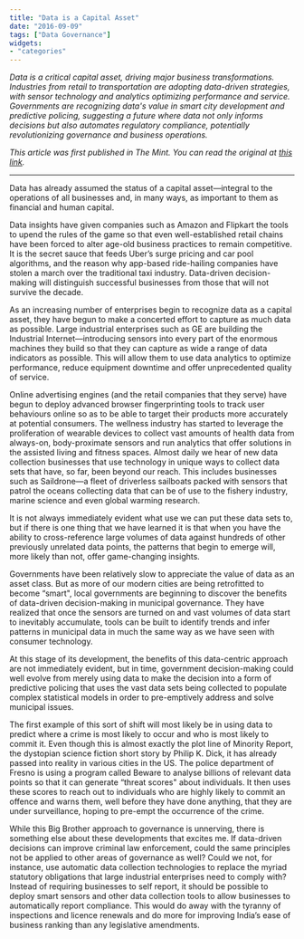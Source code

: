 ```yaml
---
title: "Data is a Capital Asset"
date: "2016-09-09"
tags: ["Data Governance"]
widgets: 
- "categories"
---
```


*Data is a critical capital asset, driving major business transformations. Industries from retail to transportation are adopting data-driven strategies, with sensor technology and analytics optimizing performance and service. Governments are recognizing data's value in smart city development and predictive policing, suggesting a future where data not only informs decisions but also automates regulatory compliance, potentially revolutionizing governance and business operations.*
<!--more-->
*This article was first published in The Mint. You can read the original at [this link](https://www.livemint.com/Opinion/zlmmST7yBkaYanbQjfhl2M/Data-is-a-capital-asset.html).*

---

Data has already assumed the status of a capital asset—integral to the operations of all businesses and, in many ways, as important to them as financial and human capital.

Data insights have given companies such as Amazon and Flipkart the tools to upend the rules of the game so that even well-established retail chains have been forced to alter age-old business practices to remain competitive. It is the secret sauce that feeds Uber’s surge pricing and car pool algorithms, and the reason why app-based ride-hailing companies have stolen a march over the traditional taxi industry. Data-driven decision-making will distinguish successful businesses from those that will not survive the decade.

As an increasing number of enterprises begin to recognize data as a capital asset, they have begun to make a concerted effort to capture as much data as possible. Large industrial enterprises such as GE are building the Industrial Internet—introducing sensors into every part of the enormous machines they build so that they can capture as wide a range of data indicators as possible. This will allow them to use data analytics to optimize performance, reduce equipment downtime and offer unprecedented quality of service.

Online advertising engines (and the retail companies that they serve) have begun to deploy advanced browser fingerprinting tools to track user behaviours online so as to be able to target their products more accurately at potential consumers. The wellness industry has started to leverage the proliferation of wearable devices to collect vast amounts of health data from always-on, body-proximate sensors and run analytics that offer solutions in the assisted living and fitness spaces. Almost daily we hear of new data collection businesses that use technology in unique ways to collect data sets that have, so far, been beyond our reach. This includes businesses such as Saildrone—a fleet of driverless sailboats packed with sensors that patrol the oceans collecting data that can be of use to the fishery industry, marine science and even global warming research.

It is not always immediately evident what use we can put these data sets to, but if there is one thing that we have learned it is that when you have the ability to cross-reference large volumes of data against hundreds of other previously unrelated data points, the patterns that begin to emerge will, more likely than not, offer game-changing insights.

Governments have been relatively slow to appreciate the value of data as an asset class. But as more of our modern cities are being retrofitted to become “smart", local governments are beginning to discover the benefits of data-driven decision-making in municipal governance. They have realized that once the sensors are turned on and vast volumes of data start to inevitably accumulate, tools can be built to identify trends and infer patterns in municipal data in much the same way as we have seen with consumer technology.

At this stage of its development, the benefits of this data-centric approach are not immediately evident, but in time, government decision-making could well evolve from merely using data to make the decision into a form of predictive policing that uses the vast data sets being collected to populate complex statistical models in order to pre-emptively address and solve municipal issues.

The first example of this sort of shift will most likely be in using data to predict where a crime is most likely to occur and who is most likely to commit it. Even though this is almost exactly the plot line of Minority Report, the dystopian science fiction short story by Philip K. Dick, it has already passed into reality in various cities in the US. The police department of Fresno is using a program called Beware to analyse billions of relevant data points so that it can generate “threat scores" about individuals. It then uses these scores to reach out to individuals who are highly likely to commit an offence and warns them, well before they have done anything, that they are under surveillance, hoping to pre-empt the occurrence of the crime.

While this Big Brother approach to governance is unnerving, there is something else about these developments that excites me. If data-driven decisions can improve criminal law enforcement, could the same principles not be applied to other areas of governance as well? Could we not, for instance, use automatic data collection technologies to replace the myriad statutory obligations that large industrial enterprises need to comply with? Instead of requiring businesses to self report, it should be possible to deploy smart sensors and other data collection tools to allow businesses to automatically report compliance. This would do away with the tyranny of inspections and licence renewals and do more for improving India’s ease of business ranking than any legislative amendments.

